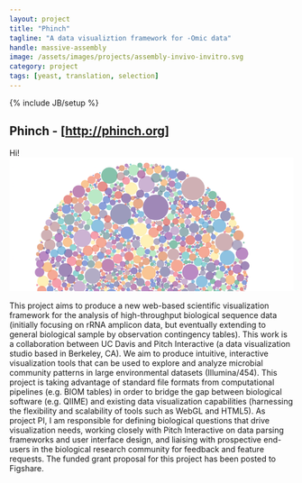 ```yaml
---
layout: project
title: "Phinch"
tagline: "A data visualiztion framework for -Omic data"
handle: massive-assembly
image: /assets/images/projects/assembly-invivo-invitro.svg
category: project
tags: [yeast, translation, selection]
---
```

{% include JB/setup %}

## Phinch - [http://phinch.org]

Hi! <img src="assets/themes/lab/images/banner/phinch.png" alt="hi" class="inline">

This project aims to produce a new web-based scientific visualization framework for the analysis of high-throughput biological sequence data (initially focusing on rRNA amplicon data, but eventually extending to general biological sample by observation contingency tables). This work is a collaboration between UC Davis and Pitch Interactive (a data visualization studio based in Berkeley, CA). We aim to produce intuitive, interactive visualization tools that can be used to explore and analyze microbial community patterns in large environmental datasets (Illumina/454).  This project is taking advantage of standard file formats from computational pipelines (e.g. BIOM tables) in order to bridge the gap between biological software (e.g. QIIME) and existing data visualization capabilities (harnessing the flexibility and scalability of tools such as WebGL and HTML5). As project PI, I am responsible for defining biological questions that drive visualization needs, working closely with Pitch Interactive on data parsing frameworks and user interface design, and liaising with prospective end-users in the biological research community for feedback and feature requests. The funded grant proposal for this project has been posted to Figshare.

[http://phinch.org]:http://phinch.org